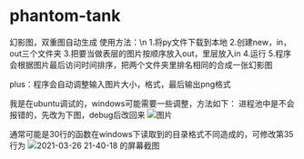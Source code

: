 # phantom-tank
幻影图，双重图自动生成
使用方法：\n
1.将py文件下载到本地
2.创建new，in，out三个文件夹
3.把要当做表层的图片按顺序放入out，里层放入in
4.运行
5.程序会根据图片最后访问时间排序，把两个文件夹里排名相同的合成一张幻影图

plus：程序会自动调整输入图片大小，格式，最后输出png格式

我是在ubuntu调试的，windows可能需要一些调整，方法如下：
进程池中是不会报错的，先改为下图，debug后改回来
![图片](https://user-images.githubusercontent.com/67435618/112637323-fbffd800-8e78-11eb-8675-5e99126792f4.png)

通常可能是30行的函数在windows下读取到的目录格式不同造成的，可修改第35行为
![2021-03-26 21-40-18 的屏幕截图](https://user-images.githubusercontent.com/67435618/112640043-ec35c300-8e7b-11eb-9e96-48bd5d8890aa.png)
